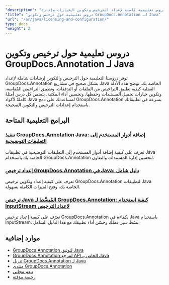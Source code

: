 ```yaml
---
"description": "دروس تعليمية كاملة لإعداد الترخيص وتكوين الخيارات وإدارة GroupDocs.Annotation في تطبيقات Java."
"title": "دروس تعليمية حول ترخيص وتكوين GroupDocs.Annotation لـ Java"
"url": "/ar/java/licensing-and-configuration/"
type: docs
"weight": 2
---
```


# دروس تعليمية حول ترخيص وتكوين GroupDocs.Annotation لـ Java

توفر دروسنا التعليمية حول الترخيص والتكوين إرشادات شاملة لإعداد GroupDocs.Annotation بشكل صحيح في مشاريع Java الخاصة بك. توضح هذه الأدلة العملية كيفية تطبيق التراخيص من الملفات أو التدفقات، وتطبيق التراخيص المُقاسة، وتكوين خيارات تحميل المستندات وحفظها، وتحسين أداء المكتبة. يتضمن كل درس أمثلةً كاملةً لأكواد Java لمساعدتك على دمج GroupDocs.Annotation بسرعة في تطبيقاتك باستخدام إعدادات الترخيص والتكوين الصحيحة.

## البرامج التعليمية المتاحة

### [تنفيذ GroupDocs.Annotation Java: إضافة أدوار المستخدم إلى التعليقات التوضيحية](./implement-groupdocs-annotation-java-user-roles/)
تعرف على كيفية إضافة أدوار المستخدم إلى التعليقات التوضيحية في تطبيقات Java الخاصة بك باستخدام GroupDocs.Annotation لتحسين إدارة المستندات والتعاون.

### [إعداد ترخيص GroupDocs.Annotation في Java: دليل شامل](./groupdocs-annotation-license-java-setup/)
تعرف على كيفية إعداد وتكوين ترخيص GroupDocs.Annotation لتطبيقات Java الخاصة بك، وفتح الميزات الكاملة بسهولة.

### [ترخيص Java المُبسَّط لـ GroupDocs.Annotation: كيفية استخدام InputStream لإعداد الترخيص](./groupdocs-annotation-java-inputstream-license-setup/)
تعرّف على كيفية إعداد ترخيص GroupDocs.Annotation بكفاءة في Java باستخدام InputStream. بسّط سير عملك وحسّن أداء تطبيقك مع هذا الدليل الشامل.

## موارد إضافية

- [GroupDocs.Annotation لتوثيق Java](https://docs.groupdocs.com/annotation/java/)
- [GroupDocs.Annotation لمرجع API الخاص بـ Java](https://reference.groupdocs.com/annotation/java/)
- [تنزيل GroupDocs.Annotation لـ Java](https://releases.groupdocs.com/annotation/java/)
- [منتدى GroupDocs.Annotation](https://forum.groupdocs.com/c/annotation)
- [دعم مجاني](https://forum.groupdocs.com/)
- [رخصة مؤقتة](https://purchase.groupdocs.com/temporary-license/)